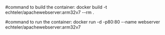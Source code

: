 #command to build the container: 
docker build -t echteler/apachewebserver:arm32v7 --rm .

#command to run the container: 
docker run -d -p80:80 --name webserver echteler/apachewebserver:arm32v7




